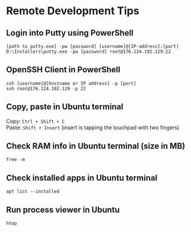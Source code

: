 # Remote Development Tips

## Login into Putty using PowerShell

```
[path to putty.exe] -pw [password] [username]@[IP-address]:[port]
D:\Installers\putty.exe -pw [password] root@176.124.192.129:22
```

## OpenSSH Client in PowerShell

```
ssh [username]@[hostname or IP address] -p [port]
ssh root@176.124.192.129 -p 22
```

## Copy, paste in Ubuntu terminal

Copy: `Ctrl + Shift + C`  
Paste: `Shift + Insert` (insert is tapping the touchpad with two fingers)

## Check RAM info in Ubuntu terminal (size in MB)

```
free -m
```

## Check installed apps in Ubuntu terminal

```
apt list --installed
```

## Run process viewer in Ubuntu

```
htop
```
